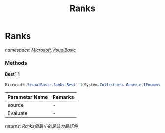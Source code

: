 ﻿---
title: Ranks
---

# Ranks
_namespace: [Microsoft.VisualBasic](N-Microsoft.VisualBasic.html)_



### Methods

#### Best``1
```csharp
Microsoft.VisualBasic.Ranks.Best``1(System.Collections.Generic.IEnumerable{``0},System.Collections.Generic.IEnumerable{Microsoft.VisualBasic.Ranks.Ranking{``0}})
```


|Parameter Name|Remarks|
|--------------|-------|
|source|-|
|Evaluate|-|

_returns: Ranks值最小的是认为最好的_




